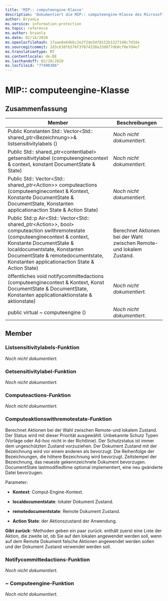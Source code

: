 ```yaml
---
title: 'MIP:: computeengine-Klasse'
description: 'Dokumentiert die MIP:: computeengine-Klasse des Microsoft Information Protection (MIP) SDK.'
author: BryanLa
ms.service: information-protection
ms.topic: reference
ms.author: bryanla
ms.date: 02/14/2020
ms.openlocfilehash: 1faae8e64bbc2e2f2de54f8152b1227148c7d3de
ms.sourcegitcommit: 2d3c638fb576f3f074330a33d077db0cf0e7d4e7
ms.translationtype: MT
ms.contentlocale: de-DE
ms.lasthandoff: 02/20/2020
ms.locfileid: "77490386"
---
```

# <a name="class-mipcomputeengine"></a>MIP:: computeengine-Klasse 
  
## <a name="summary"></a>Zusammenfassung
 Member                        | Beschreibungen                                
--------------------------------|---------------------------------------------
Public Konstanten Std:: Vector\<Std:: shared_ptr\<Bezeichnung\>\>& listsensitivitylabels ()  | _Noch nicht dokumentiert._
Public Std:: shared_ptr\<contentlabel\> getsensitivitylabel (computeenginecontext & context, konstant DocumentState & State)  | _Noch nicht dokumentiert._
Public Std:: Vector\<Std:: shared_ptr\<Action\>\> computeactions (computeenginecontext & Kontext, Konstante DocumentState & DocumentState, Konstanten applicationaction State & Action State)  | _Noch nicht dokumentiert._
Public Std::p Air\<Std:: Vector\<Std:: shared_ptr\<Action\>\>, bool\> computeaction swithremotestate (computeenginecontext & context, Konstante DocumentState & localdocumentstate, Konstanten DocumentState & remotedocumentstate, Konstanten applicationaction State & Action State)  |  Berechnet Aktionen bei der Wahl zwischen Remote-und lokalem Zustand.
öffentliches void notifycommittedactions (computeenginecontext & Kontext, Konst DocumentState & DocumentState, Konstanten applicationaktionstate & aktionstate)  | _Noch nicht dokumentiert._
public virtual ~ computeengine ()  | _Noch nicht dokumentiert._
  
## <a name="members"></a>Member
  
### <a name="listsensitivitylabels-function"></a>Listsensitivitylabels-Funktion
_Noch nicht dokumentiert._

  
### <a name="getsensitivitylabel-function"></a>Getsensitivitylabel-Funktion
_Noch nicht dokumentiert._

  
### <a name="computeactions-function"></a>Computeactions-Funktion
_Noch nicht dokumentiert._

  
### <a name="computeactionswithremotestate-function"></a>Computeaktionswithremotestate-Funktion
Berechnet Aktionen bei der Wahl zwischen Remote-und lokalem Zustand.
Der Status wird mit dieser Priorität ausgewählt. Unbekannte Schutz Typen (Vorlage oder Ad-hoc nicht in der Richtlinie). Der Schutzstatus ist immer dem ungeschützten Zustand vorzuziehen. Der Dokument Zustand mit der Bezeichnung wird vor einem anderen als bevorzugt. Die Reihenfolge der Bezeichnungen, die höhere Bezeichnung wird bevorzugt. Zeitstempel der Bezeichnung, das neueste gekennzeichnete Dokument bevorzugen. DocumentState lastmodifiedtime optional implementiert, eine neu geänderte Datei bevorzugen.

Parameter:  
* **Kontext**: Comput-Engine-Kontext. 


* **localdocumentstate**: lokaler Dokument Zustand. 


* **remotedocumentstate**: Remote Dokument Zustand. 


* **Action State**: der Aktionszustand der Anwendung.



  
**Gibt zurück**:-Methoden geben ein paar zurück. enthält zuerst eine Liste der Aktion, die zweite ist, ob Sie auf den lokalen angewendet werden soll, wenn auf dem Remote Dokument falsche Aktionen angewendet werden sollen und der Dokument Zustand verwendet werden soll.
  
### <a name="notifycommittedactions-function"></a>Notifycommittedactions-Funktion
_Noch nicht dokumentiert._

  
### <a name="computeengine-function"></a>~ Computeengine-Funktion
_Noch nicht dokumentiert._
